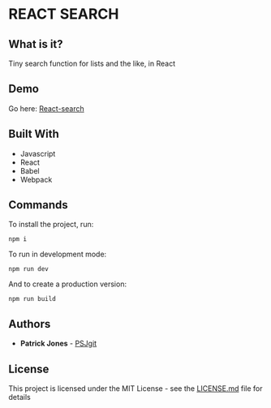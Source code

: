 # REACT SEARCH

## What is it?

Tiny search function for lists and the like, in React

## Demo

Go here: [React-search](https://psjgit.github.io/React-search/)

## Built With

* Javascript
* React
* Babel
* Webpack

## Commands

To install the project, run:

```
npm i
```

To run in development mode:

```
npm run dev
```

And to create a production version:

```
npm run build
```

## Authors

* **Patrick Jones** - [PSJgit](https://github.com/PSJgit)

## License

This project is licensed under the MIT License - see the [LICENSE.md](LICENSE.md) file for details
